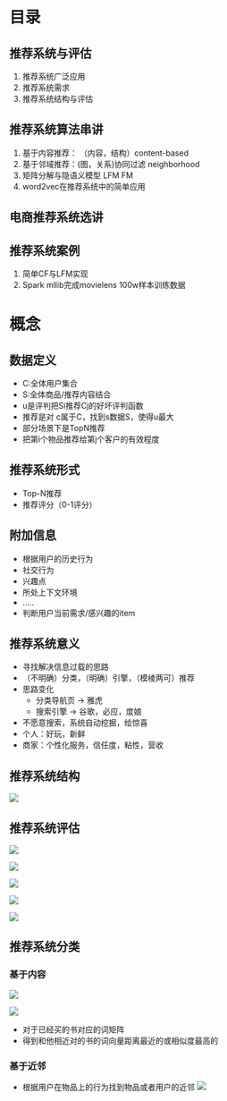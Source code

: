 # 目录
##	推荐系统与评估
1.	推荐系统广泛应用
2.	推荐系统需求
3.	推荐系统结构与评估
## 推荐系统算法串讲
1.	基于内容推荐： （内容，结构）content-based 
2.	基于邻域推荐：(图，关系)协同过滤	neighborhood
3.	矩阵分解与隐语义模型  LFM FM
4.	word2vec在推荐系统中的简单应用
##	电商推荐系统选讲
##	推荐系统案例
1.	简单CF与LFM实现
2.	Spark mllib完成movielens 100w样本训练数据

# 概念
## 数据定义
+	C:全体用户集合
+	S:全体商品/推荐内容结合
+	u是评判把Si推荐Cj的好坏评判函数
+	推荐是对 c属于C，找到s数据S，使得u最大
+	部分场景下是TopN推荐
+	把第i个物品推荐给第j个客户的有效程度
## 推荐系统形式
+	Top-N推荐
+	推荐评分（0-1评分）

## 附加信息
+	根据用户的历史行为
+	社交行为
+	兴趣点
+	所处上下文环境
+	.....
+	判断用户当前需求/感兴趣的item

## 推荐系统意义
+	寻找解决信息过载的思路
+	（不明确）分类，（明确）引擎，（模棱两可）推荐
+	思路变化
	+	分类导航页 -> 雅虎
	+	搜索引擎	  -> 谷歌，必应，度娘
+	不愿意搜索，系统自动挖掘，给惊喜
+	个人：好玩，新鲜
+	商家：个性化服务，信任度，粘性，营收

## 推荐系统结构
![](https://i.imgur.com/mlcWlKX.png)

## 推荐系统评估
![](https://i.imgur.com/qthH2s6.png)

![](https://i.imgur.com/xp0zgs6.png)

![](https://i.imgur.com/KAMIPMX.png)

![](https://i.imgur.com/XkxAymT.png)

![](https://i.imgur.com/a2Awslm.png)

## 推荐系统分类
### 基于内容
![](https://i.imgur.com/24Cbrz2.png)

![](https://i.imgur.com/dD0HOHY.png)

+	对于已经买的书对应的词矩阵
+	得到和他相近对的书的词向量距离最近的或相似度最高的

### 基于近邻
+	根据用户在物品上的行为找到物品或者用户的近邻
 ![](https://i.imgur.com/NZaDMSc.png)